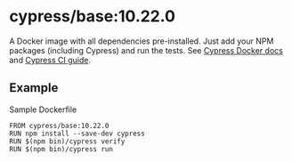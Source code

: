 <!-- WARNING: this file was autogenerated by generate-base-image.js -->
# cypress/base:10.22.0

A Docker image with all dependencies pre-installed.
Just add your NPM packages (including Cypress) and run the tests.
See [Cypress Docker docs](https://on.cypress.io/docker) and
[Cypress CI guide](https://on.cypress.io/ci).

## Example

Sample Dockerfile

```
FROM cypress/base:10.22.0
RUN npm install --save-dev cypress
RUN $(npm bin)/cypress verify
RUN $(npm bin)/cypress run
```
